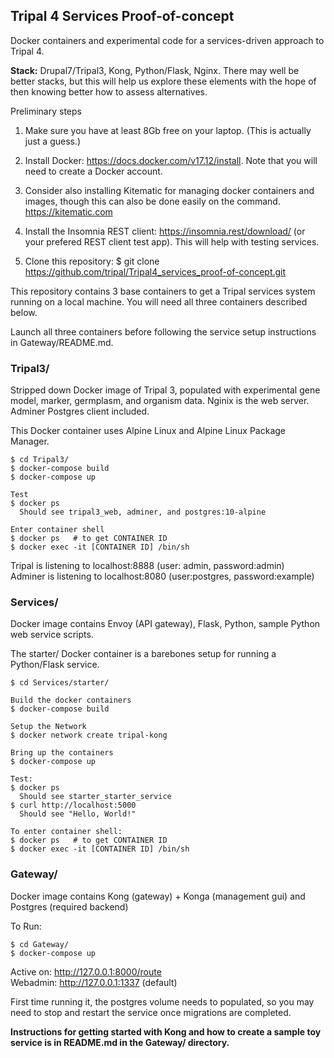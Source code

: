 ## Tripal 4 Services Proof-of-concept
Docker containers and experimental code for a services-driven approach to 
Tripal 4.  

**Stack:** Drupal7/Tripal3, Kong, Python/Flask, Nginx.
There may well be better stacks, but this will help us explore these elements 
with the hope of then knowing better how to assess alternatives.

Preliminary steps
1. Make sure you have at least 8Gb free on your laptop. (This is actually just 
a guess.)

2. Install Docker: https://docs.docker.com/v17.12/install. Note that you will
need to create a Docker account.

3. Consider also installing Kitematic for managing docker containers and images,
though this can also be done easily on the command. https://kitematic.com

4. Install the Insomnia REST client: https://insomnia.rest/download/ (or your 
prefered REST client test app). This will help with testing services.

5. Clone this repository:
    $ git clone https://github.com/tripal/Tripal4_services_proof-of-concept.git

This repository contains 3 base containers to get a Tripal services system
running on a local machine. You will need all three containers described 
below.

Launch all three containers before following the service setup instructions in
Gateway/README.md.


### Tripal3/
Stripped down Docker image of Tripal 3, populated with 
experimental gene model, marker, germplasm, and organism data. Nginix is the
web server. Adminer Postgres client included.

This Docker container uses Alpine Linux and Alpine Linux Package Manager.

    $ cd Tripal3/
    $ docker-compose build
    $ docker-compose up

    Test
    $ docker ps
      Should see tripal3_web, adminer, and postgres:10-alpine
    
    Enter container shell
    $ docker ps   # to get CONTAINER ID
    $ docker exec -it [CONTAINER ID] /bin/sh

Tripal is listening to localhost:8888 (user: admin, password:admin)  
Adminer is listening to localhost:8080 (user:postgres, password:example)
  

### Services/
Docker image contains Envoy (API gateway), Flask, Python, sample Python web 
service scripts.

The starter/ Docker container is a barebones setup for running a Python/Flask 
service.

    $ cd Services/starter/

    Build the docker containers
    $ docker-compose build  
    
    Setup the Network
    $ docker network create tripal-kong
    
    Bring up the containers
    $ docker-compose up
    
    Test:
    $ docker ps
      Should see starter_starter_service
    $ curl http://localhost:5000
      Should see "Hello, World!"
    
    To enter container shell:
    $ docker ps   # to get CONTAINER ID
    $ docker exec -it [CONTAINER ID] /bin/sh
   

    
### Gateway/
Docker image contains Kong (gateway) + Konga (management gui) and Postgres 
(required backend) 

To Run:

    $ cd Gateway/
    $ docker-compose up

Active on: http://127.0.0.1:8000/route  
Webadmin: http://127.0.0.1:1337 (default)

First time running it, the postgres volume needs to populated, so 
you may need to stop and restart the service once migrations are
completed.


**Instructions for getting started with Kong and how to create a sample toy 
service is in README.md in the Gateway/ directory.**




